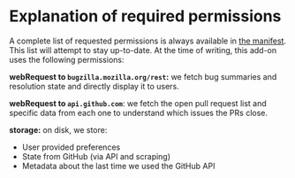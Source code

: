 # Explanation of required permissions
A complete list of requested permissions is always available in [the manifest](../manifest.json). This list will attempt to stay up-to-date. At the time of writing, this add-on uses the following permissions:

**webRequest to `bugzilla.mozilla.org/rest`:** we fetch bug summaries and resolution state and directly display it to users.

**webRequest to `api.github.com`**: we fetch the open pull request list and specific data from each one to understand which issues the PRs close.

**storage:** on disk, we store:
- User provided preferences
- State from GitHub (via API and scraping)
- Metadata about the last time we used the GitHub API
